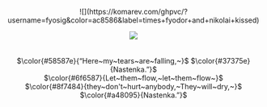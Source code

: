 <p align="center">
![](https://komarev.com/ghpvc/?username=fyosig&color=ac8586&label=times+fyodor+and+nikolai+kissed)
  </p>
<p align="center"><img src="https://github.com/user-attachments/assets/2f0abf7e-5f9f-47d5-80a4-cadaf464a960">
<br> 
  <br>
  <br>
$\color{#58587e}{“Here~my~tears~are~falling,~}$ $\color{#37375e}{Nastenka.”}$
<br>
$\color{#6f6587}{Let~them~flow,~let~them~flow~}$
<br>
$\color{#8f7484}{they~don't~hurt~anybody,~They~will~dry,~}$ $\color{#a48095}{Nastenka.”}$
<br>
<br>
